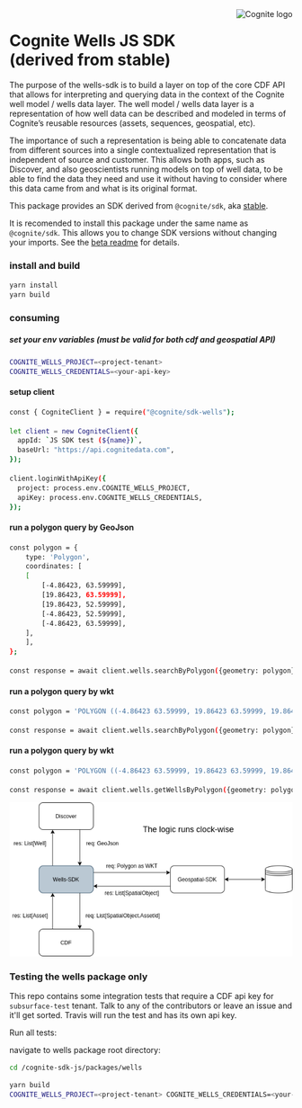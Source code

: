 <a href="https://cognite.com/">
    <img src="./cognite_logo.png" alt="Cognite logo" title="Cognite" align="right" height="80" />
</a>

# Cognite Wells JS SDK (derived from stable)

The purpose of the wells-sdk is to build a layer on top of the core CDF API that allows for interpreting and querying data in the context of the Cognite well model / wells data layer. The well model / wells data layer is a representation of how well data can be described and modeled in terms of Cognite’s reusable resources (assets, sequences, geospatial, etc).

The importance of such a representation is being able to concatenate data from different sources into a single contextualized representation that is independent of source and customer. This allows both apps, such as Discover, and also geoscientists running models on top of well data, to be able to find the data they need and use it without having to consider where this data came from and what is its original format.

This package provides an SDK derived from `@cognite/sdk`, aka
[stable](https://github.com/cognitedata/cognite-sdk-js/blob/master/packages/stable/README.md).

It is recomended to install this package under the same name as `@cognite/sdk`.
This allows you to change SDK versions without changing your imports.
See the [beta readme](https://github.com/cognitedata/cognite-sdk-js/blob/master/packages/beta/README.md) for details.

### install and build

```bash
yarn install
yarn build
```

### consuming

##### set your env variables (must be valid for both cdf and geospatial API)

```bash
COGNITE_WELLS_PROJECT=<project-tenant>
COGNITE_WELLS_CREDENTIALS=<your-api-key>
```

#### setup client

```bash
const { CogniteClient } = require("@cognite/sdk-wells");

let client = new CogniteClient({
  appId: `JS SDK test (${name})`,
  baseUrl: "https://api.cognitedata.com",
});

client.loginWithApiKey({
  project: process.env.COGNITE_WELLS_PROJECT,
  apiKey: process.env.COGNITE_WELLS_CREDENTIALS,
});
```

#### run a polygon query by GeoJson

```bash
const polygon = {
    type: 'Polygon',
    coordinates: [
    [
        [-4.86423, 63.59999],
        [19.86423, 63.59999],
        [19.86423, 52.59999],
        [-4.86423, 52.59999],
        [-4.86423, 63.59999],
    ],
    ],
};

const response = await client.wells.searchByPolygon({geometry: polygon});
```

#### run a polygon query by wkt

```bash
const polygon = 'POLYGON ((-4.86423 63.59999, 19.86423 63.59999, 19.86423 52.59999, -4.86423 52.59999, -4.86423 63.59999))';

const response = await client.wells.searchByPolygon({geometry: polygon});
```

#### run a polygon query by wkt

```bash
const polygon = 'POLYGON ((-4.86423 63.59999, 19.86423 63.59999, 19.86423 52.59999, -4.86423 52.59999, -4.86423 63.59999))';

const response = await client.wells.getWellsByPolygon({geometry: polygon});
```

![query](figures/wells-sdk.png)

### Testing the wells package only

This repo contains some integration tests that require a CDF api key for `subsurface-test` tenant.
Talk to any of the contributors or leave an issue and it'll get sorted.
Travis will run the test and has its own api key.

Run all tests:

navigate to wells package root directory:

```bash
cd /cognite-sdk-js/packages/wells
```

```bash
yarn build
COGNITE_WELLS_PROJECT=<project-tenant> COGNITE_WELLS_CREDENTIALS=<your-api-key> yarn test
```
